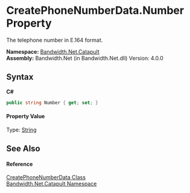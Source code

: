 ﻿# CreatePhoneNumberData.Number Property 
 

The telephone number in E.164 format.

**Namespace:**&nbsp;<a href ="N_Bandwidth_Net_Catapult.md">Bandwidth.Net.Catapult</a><br />**Assembly:**&nbsp;Bandwidth.Net (in Bandwidth.Net.dll) Version: 4.0.0

## Syntax

**C#**<br />
``` C#
public string Number { get; set; }
```


#### Property Value
Type: <a href="http://msdn2.microsoft.com/en-us/library/s1wwdcbf" target="_blank">String</a>

## See Also


#### Reference
<a href ="T_Bandwidth_Net_Catapult_CreatePhoneNumberData.md">CreatePhoneNumberData Class</a><br /><a href ="N_Bandwidth_Net_Catapult.md">Bandwidth.Net.Catapult Namespace</a><br />